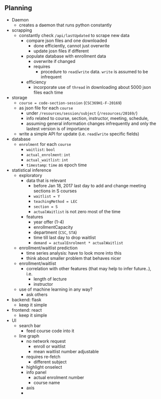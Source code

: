 
## Planning
+ Daemon
  + creates a daemon that runs python constantly
+ scrapping
  + constantly check `/api/lastUpdated` to scrape new data
    + compare json files and one downloaded
      + done efficiently, cannot just overwrite
      + update josn files if different
    + populate database with enrollment data  
      + overwrite if changed
      + requires
        + procedure to `read`/`write` data. `write` is assumed to be infrequent
    + efficiency
      + incorporate use of `thread` in downloading about 5000 json files each time
+ storage
  + `course = code-section-session` (`CSC369H1-F-20169`)
  + as json file for each `course`
    + under `/resources/session/subject` (`/resources/20169/`)
    + info related to course, section, instructor, meeting, schedule,
    + assuming general information changes infrequently and only the lastest version is of importance
  + write a simple API for update (i.e. `read`/`write` specific fields)
+ database
  + `enrolment` for each `course`
    + `waitlist`: `bool`
    + `actual_enrolment`: `int`
    + `actual_waitlist`: `int`
    + `timestamp`: `time` as epoch time
+ statistical inference
  + exploratory
    + data that is relevant
      + before Jan 18, 2017 last day to add and change meeting sections in S courses
      + `waitlist = Y`
      + `teachingMethod = LEC`
      + `section = S`
      + `actualWaitlist` is not zero most of the time
    + features  
      + year offer (1-4)
      + enrollmentCapacity
      + department (`CSC`, `STA`)
      + time till last day to drop waitlist
      + `demand = actualEnrolment * actualWaitlist`
  + enrollment/waitlist prediction
    + time series analysis: have to look more into this
    + think about smaller problem that behaves nicer
  + enrollment/waitlist
    + correlation with other features (that may help to infer future..), i.e.  
      + length of lecture
      + instructor
  + use of machine learning in any way?
    + ask others
+ backend: flask
  + keep it simple
+ frontend: react
  + keep it simple
+ UI 
  + search bar 
    + feed course code into it 
  + line graph
    + no network request
      + enroll or waitlist
      + mean waitlist number adjustable 
    + requires re-fetch 
      + different subject
    + highlight onselect
    + info panel 
      + actual enrolment number 
      + course name
    + axis 
    + 
